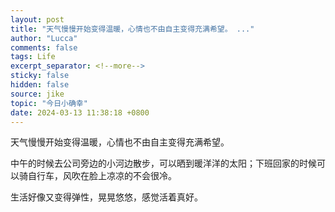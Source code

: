 ```yaml
---
layout: post
title: "天气慢慢开始变得温暖，心情也不由自主变得充满希望。 ..."
author: "Lucca"
comments: false
tags: Life
excerpt_separator: <!--more-->
sticky: false
hidden: false
source: jike
topic: "今日小确幸"
date: 2024-03-13 11:38:18 +0800
---
```


天气慢慢开始变得温暖，心情也不由自主变得充满希望。

中午的时候去公司旁边的小河边散步，可以晒到暖洋洋的太阳；下班回家的时候可以骑自行车，风吹在脸上凉凉的不会很冷。

生活好像又变得弹性，晃晃悠悠，感觉活着真好。

<!--more-->
